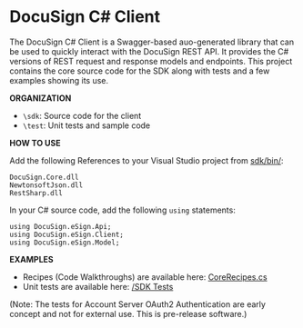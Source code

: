# DocuSign C# Client

The DocuSign C# Client is a Swagger-based auo-generated library that can be used to quickly interact with the DocuSign REST API.  It provides the C# versions of REST request and response models and endpoints. This project contains the core source code for the SDK along with tests and a few examples showing its use.  

**ORGANIZATION**

  * `\sdk`:  Source code for the client 
  * `\test`:  Unit tests and sample code

**HOW TO USE**

Add the following References to your Visual Studio project from [sdk/bin/](sdk/bin/):

```
DocuSign.Core.dll
NewtonsoftJson.dll
RestSharp.dll
```
  
In your C# source code, add the following `using` statements:

```
using DocuSign.eSign.Api;  
using DocuSign.eSign.Client;
using DocuSign.eSign.Model;
```

**EXAMPLES**

* Recipes (Code Walkthroughs) are available here:  [CoreRecipes.cs](test/Recipes/CoreRecipes.cs)
* Unit tests are available here: [/SDK Tests](test/SdkTests/SdkTests)

(Note: The tests for Account Server OAuth2 Authentication are early concept and not for external use. This is pre-release software.)
